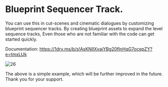 # Blueprint Sequencer Track.
You can use this in cut-scenes and cinematic dialogues by customizing blueprint sequencer tracks. By creating blueprint assets to expand the level sequence tracks, Even those who are not familiar with the code can get started quickly.

Documentation: https://1drv.ms/b/s!AsKNlIXvajYBg20flnHqG7ocepZY?e=tmxLUk

![26](https://github.com/SQTaoger/SequencerTrack/assets/26479538/31cee4e9-1923-4398-9914-ac07586a2274)

The above is a simple example, which will be further improved in the future. Thank you for your support.
